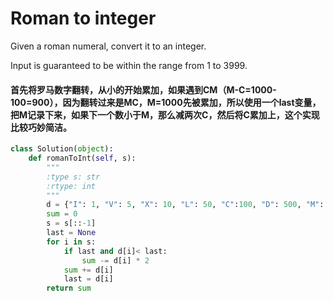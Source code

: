# Roman to integer

Given a roman numeral, convert it to an integer.

Input is guaranteed to be within the range from 1 to 3999.

#### 首先将罗马数字翻转，从小的开始累加，如果遇到CM（M-C=1000-100=900），因为翻转过来是MC，M=1000先被累加，所以使用一个last变量，把M记录下来，如果下一个数小于M，那么减两次C，然后将C累加上，这个实现比较巧妙简洁。



```python
class Solution(object):
    def romanToInt(self, s):
        """
        :type s: str
        :rtype: int
        """
        d = {"I": 1, "V": 5, "X": 10, "L": 50, "C":100, "D": 500, "M": 1000}
        sum = 0
        s = s[::-1]
        last = None
        for i in s:
            if last and d[i]< last:
                sum -= d[i] * 2
            sum += d[i]
            last = d[i]
        return sum


```
